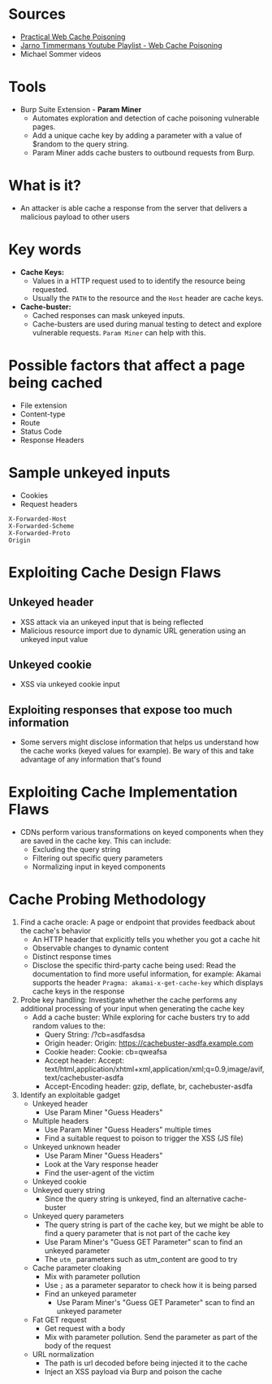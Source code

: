 # Sources
- [Practical Web Cache Poisoning](https://portswigger.net/research/practical-web-cache-poisoning)
- [Jarno Timmermans Youtube Playlist - Web Cache Poisoning](https://www.youtube.com/playlist?list=PLGb2cDlBWRUUvoGqcCF1xe86AaRXGSMT5)
- Michael Sommer videos
# Tools
- Burp Suite Extension - **Param Miner**
    - Automates exploration and detection of cache poisoning vulnerable pages.
    - Add a unique cache key by adding a parameter with a value of $random to the query string.
    - Param Miner adds cache busters to outbound requests from Burp.
# What is it?
- An attacker is able cache a response from the server that delivers a malicious payload to other users
# Key words
- **Cache Keys:**
    - Values in a HTTP request used to to identify the resource being requested.
    - Usually the `PATH` to the resource and the `Host` header are cache keys. 
- **Cache-buster:**
    - Cached responses can mask unkeyed inputs.
    - Cache-busters are used during manual testing to detect and explore vulnerable requests. `Param Miner` can help with this.
# Possible factors that affect a page being cached
- File extension
- Content-type
- Route
- Status Code
- Response Headers
# Sample unkeyed inputs
- Cookies
- Request headers
```http
X-Forwarded-Host
X-Forwarded-Scheme
X-Forwarded-Proto
Origin
```
# Exploiting Cache Design Flaws
## Unkeyed header
- XSS attack via an unkeyed input that is being reflected
- Malicious resource import due to dynamic URL generation using an unkeyed input value
## Unkeyed cookie
- XSS via unkeyed cookie input
## Exploiting responses that expose too much information
- Some servers might disclose information that helps us understand how the cache works (keyed values for example). Be wary of this and take advantage of any information that's found
# Exploiting Cache Implementation Flaws
- CDNs perform various transformations on keyed components when they are saved in the cache key. This can include:
    - Excluding the query string
    - Filtering out specific query parameters
    - Normalizing input in keyed components
# Cache Probing Methodology
1. Find a cache oracle: A page or endpoint that provides feedback about the cache's behavior
    - An HTTP header that explicitly tells you whether you got a cache hit
    - Observable changes to dynamic content
    - Distinct response times
    - Disclose the specific third-party cache being used: Read the documentation to find more useful information, for example: Akamai supports the header `Pragma: akamai-x-get-cache-key` which displays cache keys in the response
2. Probe key handling: Investigate whether the cache performs any additional processing of your input when generating the cache key
    - Add a cache buster: While exploring for cache busters try to add random values to the:
        - Query String: /?cb=asdfasdsa
        - Origin header: Origin: https://cachebuster-asdfa.example.com
        - Cookie header: Cookie: cb=qweafsa
        - Accept header: Accept: text/html,application/xhtml+xml,application/xml;q=0.9,image/avif,text/cachebuster-asdfa
        - Accept-Encoding header: gzip, deflate, br, cachebuster-asdfa
3. Identify an exploitable gadget
    - Unkeyed header
        - Use Param Miner "Guess Headers"
    - Multiple headers
        - Use Param Miner "Guess Headers" multiple times
        - Find a suitable request to poison to trigger the XSS (JS file)
    - Unkeyed unknown header
        - Use Param Miner "Guess Headers"
        - Look at the Vary response header
        - Find the user-agent of the victim
    - Unkeyed cookie
    - Unkeyed query string 
        - Since the query string is unkeyed, find an alternative cache-buster
    - Unkeyed query parameters
        - The query string is part of the cache key, but we might be able to find a query parameter that is not part of the cache key
        - Use Param Miner's "Guess GET Parameter" scan to find an unkeyed parameter
        - The `utm_` parameters such as utm_content are good to try
    - Cache parameter cloaking
        - Mix with parameter pollution
        - Use `;` as a parameter separator to check how it is being parsed
        - Find an unkeyed parameter
            - Use Param Miner's "Guess GET Parameter" scan to find an unkeyed parameter
    - Fat GET request
        - Get request with a body
        - Mix with parameter pollution. Send the parameter as part of the body of the request
    - URL normalization 
        - The path is url decoded before being injected it to the cache
        - Inject an XSS payload via Burp and poison the cache
